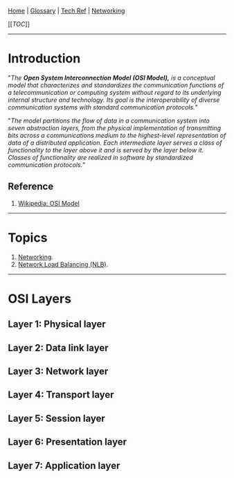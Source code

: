 [Home](/Slalom-LLC/Slalom-Consulting) | [Glossary](/Glossary) | [Tech Ref](/Tech-Ref) | [Networking](/Tech-Ref/Networking)

[[_TOC_]]

---
# Introduction
"_The ***Open System Interconnection Model (OSI Model),*** is a conceptual model that characterizes and standardizes the communication functions of a telecommunication or computing system without regard to its underlying internal structure and technology. Its goal is the interoperability of diverse communication systems with standard communication protocols._"

"_The model partitions the flow of data in a communication system into seven abstraction layers, from the physical implementation of transmitting bits across a communications medium to the highest-level representation of data of a distributed application. Each intermediate layer serves a class of functionality to the layer above it and is served by the layer below it. Classes of functionality are realized in software by standardized communication protocols._"

## Reference
1. [Wikipedia: OSI Model](https://en.wikipedia.org/wiki/OSI_model)

---
# Topics
1. [Networking](/Tech-Ref/Networking).
1. [Network Load Balancing (NLB)](/Tech-Ref/Networking/NLB-\(Network-Load-Balancing\)).

---
# OSI Layers

## Layer 1: Physical layer

## Layer 2: Data link layer

## Layer 3: Network layer

## Layer 4: Transport layer

## Layer 5: Session layer

## Layer 6: Presentation layer

## Layer 7: Application layer
